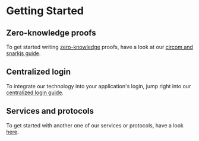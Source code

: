 # Getting Started

## Zero-knowledge proofs
To get started writing [zero-knowledge](basics/glossary#zero-knowledge) proofs, have a look at our [circom and snarkjs guide](guides/circom-and-snarkjs.md).

## Centralized login
To integrate our technology into your application's login, jump right into our [centralized login guide](guides/centralized-login).


## Services and protocols
To get started with another one of our services or protocols, have a look [here](services/libraries).
